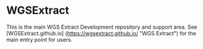 # WGSExtract

This is the main WGS Extract Development repository and support area.  See [WGSExtract.github.io] (https://wgsextract.github.io/ "WGS Extract") for the main entry point for users.
